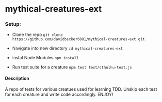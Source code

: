 # mythical-creatures-ext

### Setup:

- Clone the repo
```git clone https://github.com/davidbecker6081/mythical-creatures-ext.git```

- Navigate into new directory
```cd mythical-creatures-ext```

- Instal Node Modules
```npm install```

- Run test suite for a creature
```npm test test/cthulhu-test.js```

#### Description

A repo of tests for various creatues used for learning TDD. Unskip each test for each creature and write code accordingly. ENJOY!
